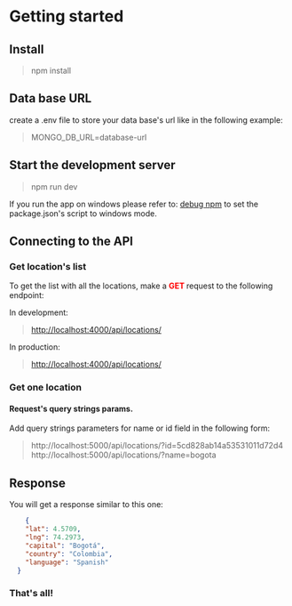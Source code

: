 # Getting started
## Install
> npm install

## Data base URL
create a .env file to store your data base's url like in the following example:
> MONGO_DB_URL=database-url

## Start the development server
> npm run dev

If you run the app on windows please refer to: [debug npm](https://www.npmjs.com/package/debug) to set the package.json's script to windows mode.

## Connecting to the API
### Get location's list
To get the list with all the locations, make a <span style="color:red; font-weight:bold">GET </span> request to the following endpoint:

In development:

> [http<nolink>://localhost:4000/api/locations/](http://localhost:5000/api/locations/all)

In production:
> [http<nolink>://localhost:4000/api/locations/](http://localhost:5000/api/locations/all)

### Get one location 
#### Request's query strings params.
Add query strings parameters for name or id field in the following form:
> http://localhost:5000/api/locations/?id=5cd828ab14a53531011d72d4
> http://localhost:5000/api/locations/?name=bogota


## Response

You will get a response similar to this one:

```json
    {
    "lat": 4.5709,
    "lng": 74.2973,
    "capital": "Bogotá",
    "country": "Colombia",
    "language": "Spanish"
  }
```


### That's all!





